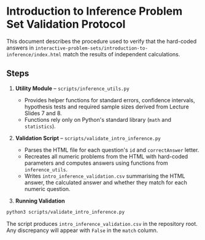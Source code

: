 # Introduction to Inference Problem Set Validation Protocol

This document describes the procedure used to verify that the hard-coded answers in
`interactive-problem-sets/introduction-to-inference/index.html` match the results of
independent calculations.

## Steps

1. **Utility Module** – `scripts/inference_utils.py`
   - Provides helper functions for standard errors, confidence intervals,
     hypothesis tests and required sample sizes derived from Lecture Slides 7 and 8.
   - Functions rely only on Python's standard library (`math` and `statistics`).

2. **Validation Script** – `scripts/validate_intro_inference.py`
   - Parses the HTML file for each question's `id` and `correctAnswer` letter.
   - Recreates all numeric problems from the HTML with hard-coded parameters and
     computes answers using functions from `inference_utils`.
   - Writes `intro_inference_validation.csv` summarising the HTML answer,
     the calculated answer and whether they match for each numeric question.

3. **Running Validation**

```bash
python3 scripts/validate_intro_inference.py
```

The script produces `intro_inference_validation.csv` in the repository root.
Any discrepancy will appear with `False` in the `match` column.
